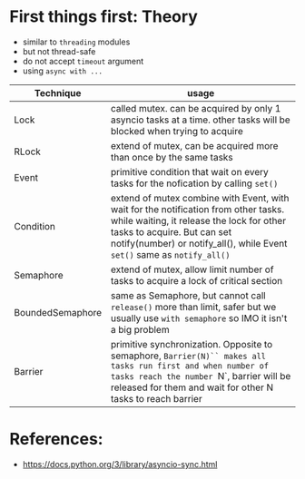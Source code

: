 # First things first: Theory

- similar to `threading` modules
- but not thread-safe
- do not accept `timeout` argument
- using `async with ...`

| Technique | usage |
| --------- | ------- |
| Lock      | called mutex. can be acquired by only 1 asyncio tasks at a time. other tasks will be blocked when trying to acquire
| RLock     | extend of mutex, can be acquired more than once by the same tasks | 
| Event     | primitive condition that wait on every tasks for the nofication by calling `set()`
| Condition | extend of mutex combine with Event, with wait for the notification from other tasks. while waiting, it release the lock for other tasks to acquire. But can set notify(number) or notify_all(), while Event `set()` same as `notify_all()` 
| Semaphore | extend of mutex, allow limit number of tasks to acquire a lock of critical section
| BoundedSemaphore | same as Semaphore, but cannot call `release()` more than limit, safer but we usually use `with semaphore` so IMO it isn't a big problem
| Barrier | primitive synchronization. Opposite to semaphore, `Barrier(N)`` makes all tasks run first and when number of tasks reach the number `N`, barrier will be released for them and wait for other N tasks to reach barrier


# References:
- https://docs.python.org/3/library/asyncio-sync.html